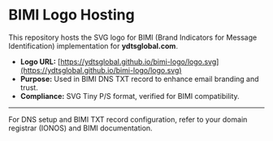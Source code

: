 # BIMI Logo Hosting

This repository hosts the SVG logo for BIMI (Brand Indicators for Message Identification) implementation for **ydtsglobal.com**.

- **Logo URL:** [https://ydtsglobal.github.io/bimi-logo/logo.svg](https://ydtsglobal.github.io/bimi-logo/logo.svg)
- **Purpose:** Used in BIMI DNS TXT record to enhance email branding and trust.
- **Compliance:** SVG Tiny P/S format, verified for BIMI compatibility.

---

For DNS setup and BIMI TXT record configuration, refer to your domain registrar (IONOS) and BIMI documentation.

